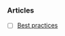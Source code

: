### Articles
- [ ] [Best practices](https://quickbirdstudios.com/blog/ios-app-security-best-practices/)